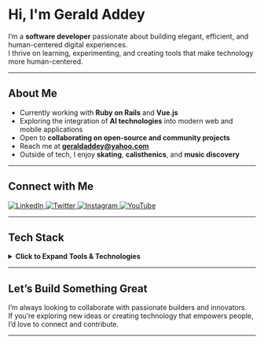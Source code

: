 # Hi, I'm Gerald Addey

I’m a **software developer** passionate about building elegant, efficient, and human-centered digital experiences.  
I thrive on learning, experimenting, and creating tools that make technology more human-centered.

---

## About Me

- Currently working with **Ruby on Rails** and **Vue.js**
- Exploring the integration of **AI technologies** into modern web and mobile applications
- Open to **collaborating on open-source and community projects**
- Reach me at **[geraldaddey@yahoo.com](mailto:geraldaddey@yahoo.com)**
- Outside of tech, I enjoy **skating**, **calisthenics**, and **music discovery**

---

## Connect with Me

<p align="left">
  <a href="https://www.linkedin.com/in/geraldaddey/" target="_blank">
    <img src="https://img.shields.io/badge/LinkedIn-Connect-blue?style=for-the-badge&logo=linkedin" alt="LinkedIn">
  </a>
  <a href="https://x.com/iamgak" target="_blank">
    <img src="https://img.shields.io/badge/Twitter-Follow-1DA1F2?style=for-the-badge&logo=twitter" alt="Twitter">
  </a>
  <a href="https://www.instagram.com/iamgak/" target="_blank">
    <img src="https://img.shields.io/badge/Instagram-Follow-E4405F?style=for-the-badge&logo=instagram" alt="Instagram">
  </a>
  <a href="https://www.youtube.com/c/QuansahTVchannel" target="_blank">
    <img src="https://img.shields.io/badge/YouTube-Subscribe-FF0000?style=for-the-badge&logo=youtube" alt="YouTube">
  </a>
</p>

---

## Tech Stack

<details>
  <summary><b>Click to Expand Tools & Technologies</b></summary>

  ### AI & Co-Intelligence
  <p>
    <img src="https://img.shields.io/badge/Cursor-0475B5?style=for-the-badge" alt="Cursor"/>
    <img src="https://img.shields.io/badge/Hugging_Face-FFD166?style=for-the-badge" alt="Hugging Face"/>
    <img src="https://img.shields.io/badge/MCP_Protocol-00427E?style=for-the-badge" alt="MCP Protocol"/>
    <img src="https://img.shields.io/badge/Claude-9B59B6?style=for-the-badge" alt="Claude"/>
    <img src="https://img.shields.io/badge/OpenAI-412991?style=for-the-badge" alt="OpenAI"/>
    <img src="https://img.shields.io/badge/Google_Gemini-4285F4?style=for-the-badge" alt="Google Gemini"/>
    <img src="https://img.shields.io/badge/Mistral-00A67E?style=for-the-badge" alt="Mistral"/>
  </p>

  ### Terminal & Productivity Tools
  <p>
    <img src="https://img.shields.io/badge/Vim-019733?style=for-the-badge" alt="Vim"/>
    <img src="https://img.shields.io/badge/Oh_My_Zsh-1A1A1A?style=for-the-badge" alt="Oh My Zsh"/>
    <img src="https://img.shields.io/badge/Gemini_CLI-3367D6?style=for-the-badge" alt="Gemini CLI"/>
    <img src="https://img.shields.io/badge/Claude_Code-8E44AD?style=for-the-badge" alt="Claude Code"/>
    <img src="https://img.shields.io/badge/thefuck-FF5F56?style=for-the-badge" alt="thefuck"/>
  </p>

  ### Programming Languages
  <p>
    <img src="https://img.shields.io/badge/JavaScript-F7DF1E?style=for-the-badge&logo=javascript&logoColor=black" alt="JavaScript"/>
    <img src="https://img.shields.io/badge/TypeScript-007ACC?style=for-the-badge&logo=typescript&logoColor=white" alt="TypeScript"/>
    <img src="https://img.shields.io/badge/Ruby-CC342D?style=for-the-badge&logo=ruby&logoColor=white" alt="Ruby"/>
    <img src="https://img.shields.io/badge/Elixir-4B275F?style=for-the-badge&logo=elixir&logoColor=white" alt="Elixir"/>
    <img src="https://img.shields.io/badge/Python-3776AB?style=for-the-badge&logo=python&logoColor=white" alt="Python"/>
    <img src="https://img.shields.io/badge/SQL-025E8C?style=for-the-badge&logo=database&logoColor=white" alt="SQL"/>
  </p>

  ### Frameworks & Libraries
  <p>
    <img src="https://img.shields.io/badge/Vue.js-4FC08D?style=for-the-badge&logo=vue.js&logoColor=white" alt="Vue.js"/>
    <img src="https://img.shields.io/badge/Ruby_on_Rails-CC0000?style=for-the-badge&logo=ruby-on-rails&logoColor=white" alt="Ruby on Rails"/>
    <img src="https://img.shields.io/badge/Sinatra-CC342D?style=for-the-badge&logo=sinatra&logoColor=white" alt="Sinatra"/>
    <img src="https://img.shields.io/badge/Quasar-1976D2?style=for-the-badge&logo=quasar&logoColor=white" alt="Quasar"/>
    <img src="https://img.shields.io/badge/Effectjs-FF4081?style=for-the-badge&logo=effectjs&logoColor=white" alt="Effectjs"/>
    <img src="https://img.shields.io/badge/React-61DAFB?style=for-the-badge&logo=react&logoColor=white" alt="React"/>
    <img src="https://img.shields.io/badge/Next.js-000000?style=for-the-badge&logo=next.js&logoColor=white" alt="Next.js"/>
    <img src="https://img.shields.io/badge/React_Native-61DAFB?style=for-the-badge&logo=react&logoColor=white" alt="React Native"/>
    <img src="https://img.shields.io/badge/Express.js-000000?style=for-the-badge&logo=express&logoColor=white" alt="Express"/>
    <img src="https://img.shields.io/badge/FastAPI-009688?style=for-the-badge&logo=fastapi&logoColor=white" alt="FastAPI"/>
    <img src="https://img.shields.io/badge/Node.js-43853D?style=for-the-badge&logo=node.js&logoColor=white" alt="Node.js"/>
  </p>

  ### Platforms, DevOps & Cloud
  <p>
    <img src="https://img.shields.io/badge/Linux-FCC624?style=for-the-badge&logo=linux&logoColor=black" alt="Linux"/>
    <img src="https://img.shields.io/badge/Google_Cloud-4285F4?style=for-the-badge&logo=google-cloud&logoColor=white" alt="Google Cloud"/>
    <img src="https://img.shields.io/badge/Clasp-4285F4?style=for-the-badge&logo=google&logoColor=white" alt="Clasp"/>
    <img src="https://img.shields.io/badge/Google_Apps_Script-34A853?style=for-the-badge&logo=google&logoColor=white" alt="Google Apps Script"/>
    <img src="https://img.shields.io/badge/PostgreSQL-336791?style=for-the-badge&logo=postgresql&logoColor=white" alt="PostgreSQL"/>
    <img src="https://img.shields.io/badge/MS_SQL_Server-CC2927?style=for-the-badge&logo=microsoft-sql-server&logoColor=white" alt="MS SQL Server"/>
    <img src="https://img.shields.io/badge/AWS-232F3E?style=for-the-badge&logo=amazon-aws&logoColor=white" alt="AWS"/>
    <img src="https://img.shields.io/badge/Docker-2496ED?style=for-the-badge&logo=docker&logoColor=white" alt="Docker"/>
    <img src="https://img.shields.io/badge/Kubernetes-326CE5?style=for-the-badge&logo=kubernetes&logoColor=white" alt="Kubernetes"/>
    <img src="https://img.shields.io/badge/GitHub_CI-181717?style=for-the-badge&logo=github&logoColor=white" alt="GitHub CI"/>
    <img src="https://img.shields.io/badge/Capistrano-E03C31?style=for-the-badge&logo=capistrano&logoColor=white" alt="Capistrano"/>
  </p>

</details>

---

## Let’s Build Something Great

I’m always looking to collaborate with passionate builders and innovators.  
If you’re exploring new ideas or creating technology that empowers people, I’d love to connect and contribute.

---

